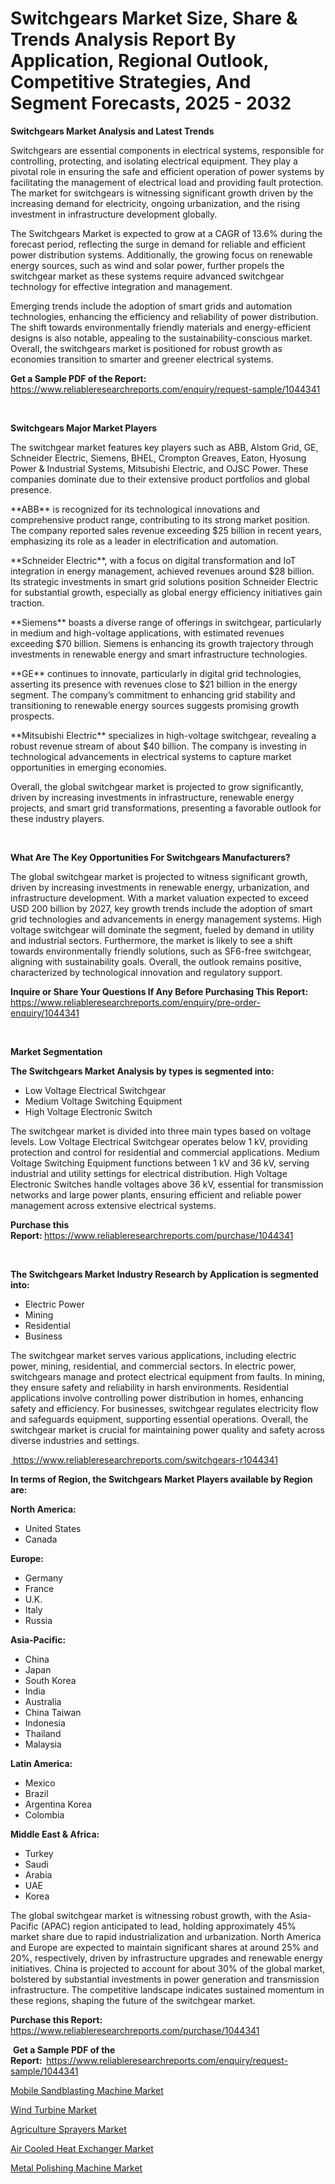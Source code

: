 <p><h1>Switchgears Market Size, Share & Trends Analysis Report By Application, Regional Outlook, Competitive Strategies, And Segment Forecasts, 2025 - 2032</h1></p><p><strong>Switchgears Market Analysis and Latest Trends</strong></p>
<p><p>Switchgears are essential components in electrical systems, responsible for controlling, protecting, and isolating electrical equipment. They play a pivotal role in ensuring the safe and efficient operation of power systems by facilitating the management of electrical load and providing fault protection. The market for switchgears is witnessing significant growth driven by the increasing demand for electricity, ongoing urbanization, and the rising investment in infrastructure development globally.</p><p>The Switchgears Market is expected to grow at a CAGR of 13.6% during the forecast period, reflecting the surge in demand for reliable and efficient power distribution systems. Additionally, the growing focus on renewable energy sources, such as wind and solar power, further propels the switchgear market as these systems require advanced switchgear technology for effective integration and management. </p><p>Emerging trends include the adoption of smart grids and automation technologies, enhancing the efficiency and reliability of power distribution. The shift towards environmentally friendly materials and energy-efficient designs is also notable, appealing to the sustainability-conscious market. Overall, the switchgears market is positioned for robust growth as economies transition to smarter and greener electrical systems.</p></p>
<p><strong>Get a Sample PDF of the Report:&nbsp;</strong> <a href="https://www.reliableresearchreports.com/enquiry/request-sample/1044341?utm_campaign=115&utm_medium=2&utm_source=Github&utm_content=ia&utm_term=17022025&utm_id=switchgears">https://www.reliableresearchreports.com/enquiry/request-sample/1044341</a></p>
<p>&nbsp;</p>
<p><strong>Switchgears Major Market Players</strong></p>
<p><p>The switchgear market features key players such as ABB, Alstom Grid, GE, Schneider Electric, Siemens, BHEL, Crompton Greaves, Eaton, Hyosung Power & Industrial Systems, Mitsubishi Electric, and OJSC Power. These companies dominate due to their extensive product portfolios and global presence.</p><p>**ABB** is recognized for its technological innovations and comprehensive product range, contributing to its strong market position. The company reported sales revenue exceeding $25 billion in recent years, emphasizing its role as a leader in electrification and automation.</p><p>**Schneider Electric**, with a focus on digital transformation and IoT integration in energy management, achieved revenues around $28 billion. Its strategic investments in smart grid solutions position Schneider Electric for substantial growth, especially as global energy efficiency initiatives gain traction.</p><p>**Siemens** boasts a diverse range of offerings in switchgear, particularly in medium and high-voltage applications, with estimated revenues exceeding $70 billion. Siemens is enhancing its growth trajectory through investments in renewable energy and smart infrastructure technologies.</p><p>**GE** continues to innovate, particularly in digital grid technologies, asserting its presence with revenues close to $21 billion in the energy segment. The company’s commitment to enhancing grid stability and transitioning to renewable energy sources suggests promising growth prospects.</p><p>**Mitsubishi Electric** specializes in high-voltage switchgear, revealing a robust revenue stream of about $40 billion. The company is investing in technological advancements in electrical systems to capture market opportunities in emerging economies.</p><p>Overall, the global switchgear market is projected to grow significantly, driven by increasing investments in infrastructure, renewable energy projects, and smart grid transformations, presenting a favorable outlook for these industry players.</p></p>
<p>&nbsp;</p>
<p><strong>What Are The Key Opportunities For Switchgears Manufacturers?</strong></p>
<p><p>The global switchgear market is projected to witness significant growth, driven by increasing investments in renewable energy, urbanization, and infrastructure development. With a market valuation expected to exceed USD 200 billion by 2027, key growth trends include the adoption of smart grid technologies and advancements in energy management systems. High voltage switchgear will dominate the segment, fueled by demand in utility and industrial sectors. Furthermore, the market is likely to see a shift towards environmentally friendly solutions, such as SF6-free switchgear, aligning with sustainability goals. Overall, the outlook remains positive, characterized by technological innovation and regulatory support.</p></p>
<p><strong>Inquire or Share Your Questions If Any Before Purchasing This Report:</strong> <a href="https://www.reliableresearchreports.com/enquiry/pre-order-enquiry/1044341?utm_campaign=115&utm_medium=2&utm_source=Github&utm_content=ia&utm_term=17022025&utm_id=switchgears">https://www.reliableresearchreports.com/enquiry/pre-order-enquiry/1044341</a></p>
<p>&nbsp;</p>
<p><strong>Market Segmentation</strong></p>
<p><strong>The Switchgears Market Analysis by types is segmented into:</strong></p>
<p><ul><li>Low Voltage Electrical Switchgear</li><li>Medium Voltage Switching Equipment</li><li>High Voltage Electronic Switch</li></ul></p>
<p><p>The switchgear market is divided into three main types based on voltage levels. Low Voltage Electrical Switchgear operates below 1 kV, providing protection and control for residential and commercial applications. Medium Voltage Switching Equipment functions between 1 kV and 36 kV, serving industrial and utility settings for electrical distribution. High Voltage Electronic Switches handle voltages above 36 kV, essential for transmission networks and large power plants, ensuring efficient and reliable power management across extensive electrical systems.</p></p>
<p><strong>Purchase this Report:&nbsp;</strong><a href="https://www.reliableresearchreports.com/purchase/1044341?utm_campaign=115&utm_medium=2&utm_source=Github&utm_content=ia&utm_term=17022025&utm_id=switchgears">https://www.reliableresearchreports.com/purchase/1044341</a></p>
<p>&nbsp;</p>
<p><strong>The Switchgears Market Industry Research by Application is segmented into:</strong></p>
<p><ul><li>Electric Power</li><li>Mining</li><li>Residential</li><li>Business</li></ul></p>
<p><p>The switchgear market serves various applications, including electric power, mining, residential, and commercial sectors. In electric power, switchgears manage and protect electrical equipment from faults. In mining, they ensure safety and reliability in harsh environments. Residential applications involve controlling power distribution in homes, enhancing safety and efficiency. For businesses, switchgear regulates electricity flow and safeguards equipment, supporting essential operations. Overall, the switchgear market is crucial for maintaining power quality and safety across diverse industries and settings.</p></p>
<p><a href="https://www.reliableresearchreports.com/switchgears-r1044341?utm_campaign=115&utm_medium=2&utm_source=Github&utm_content=ia&utm_term=17022025&utm_id=switchgears">&nbsp;https://www.reliableresearchreports.com/switchgears-r1044341</a></p>
<p><strong>In terms of Region, the Switchgears Market Players available by Region are:</strong></p>
<p>
    <p> <strong> North America: </strong>
        <ul>
            <li>United States</li>
            <li>Canada</li>
        </ul>
        </p> 
    <p> <strong> Europe: </strong>
        <ul>
            <li>Germany</li>
            <li>France</li>
            <li>U.K.</li>
            <li>Italy</li>
            <li>Russia</li>
        </ul>
        </p> 
    <p> <strong> Asia-Pacific: </strong>
        <ul>
            <li>China</li>
            <li>Japan</li>
            <li>South Korea</li>
            <li>India</li>
            <li>Australia</li>
            <li>China Taiwan</li>
            <li>Indonesia</li>
            <li>Thailand</li>
            <li>Malaysia</li>
        </ul>
        </p> 
    <p> <strong> Latin America: </strong>
        <ul>
            <li>Mexico</li>
            <li>Brazil</li>
            <li>Argentina Korea</li>
            <li>Colombia</li>
        </ul>
        </p> 
    <p> <strong> Middle East & Africa: </strong>
        <ul>
            <li>Turkey</li>
            <li>Saudi</li>
            <li>Arabia</li>
            <li>UAE</li>
            <li>Korea</li>
        </ul>
    </p>
    </p>
<p><p>The global switchgear market is witnessing robust growth, with the Asia-Pacific (APAC) region anticipated to lead, holding approximately 45% market share due to rapid industrialization and urbanization. North America and Europe are expected to maintain significant shares at around 25% and 20%, respectively, driven by infrastructure upgrades and renewable energy initiatives. China is projected to account for about 30% of the global market, bolstered by substantial investments in power generation and transmission infrastructure. The competitive landscape indicates sustained momentum in these regions, shaping the future of the switchgear market.</p></p>
<p><strong>Purchase this Report: </strong><a href="https://www.reliableresearchreports.com/purchase/1044341?utm_campaign=115&utm_medium=2&utm_source=Github&utm_content=ia&utm_term=17022025&utm_id=switchgears">https://www.reliableresearchreports.com/purchase/1044341</a></p>
<p>&nbsp;<strong>Get a Sample PDF of the Report:&nbsp;&nbsp;</strong><a href="https://www.reliableresearchreports.com/enquiry/request-sample/1044341?utm_campaign=115&utm_medium=2&utm_source=Github&utm_content=ia&utm_term=17022025&utm_id=switchgears">https://www.reliableresearchreports.com/enquiry/request-sample/1044341</a></p>
<p><strong></strong></p>
<p><p><a href="https://github.com/lynlynyusay/Market-Research-Report-List-1/blob/main/mobile-sandblasting-machine-market.md?utm_campaign=115&utm_medium=2&utm_source=Github&utm_content=ia&utm_term=17022025&utm_id=switchgears">Mobile Sandblasting Machine Market</a></p><p><a href="https://github.com/tashipmhuiri/Market-Research-Report-List-1/blob/main/wind-turbine-market.md?utm_campaign=115&utm_medium=2&utm_source=Github&utm_content=ia&utm_term=17022025&utm_id=switchgears">Wind Turbine Market</a></p><p><a href="https://github.com/adyawafurber1/Market-Research-Report-List-1/blob/main/agriculture-sprayers-market.md?utm_campaign=115&utm_medium=2&utm_source=Github&utm_content=ia&utm_term=17022025&utm_id=switchgears">Agriculture Sprayers Market</a></p><p><a href="https://github.com/akrachveslov/Market-Research-Report-List-1/blob/main/air-cooled-heat-exchanger-market.md?utm_campaign=115&utm_medium=2&utm_source=Github&utm_content=ia&utm_term=17022025&utm_id=switchgears">Air Cooled Heat Exchanger Market</a></p><p><a href="https://github.com/balapopepi/Market-Research-Report-List-1/blob/main/metal-polishing-machine-market.md?utm_campaign=115&utm_medium=2&utm_source=Github&utm_content=ia&utm_term=17022025&utm_id=switchgears">Metal Polishing Machine Market</a></p></p>